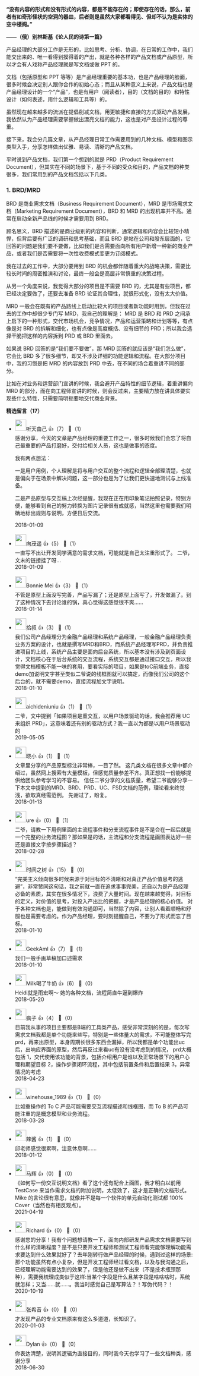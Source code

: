 **“没有内容的形式和没有形式的内容，都是不能存在的；即使存在的话，那么，前者有如奇形怪状的空洞的器皿，后者则是虽然大家都看得见、但却不认为是实体的空中楼阁。”**

**——（俄）别林斯基《论人民的诗第一篇》**

产品经理的大部分工作是无形的，比如思考、分析、协调，在日常的工作中，我们能交出来的、唯一看得到摸得着的产出，就是各种各样的产品文档或产品原型，所以才会有人戏称产品经理就是写文档或做 PPT 的。

文档（包括原型和 PPT 等等）是产品经理重要的基本功，也是产品经理的脸面，很多时候会决定别人跟你合作的初始心态；而且从某种意义上来说，产品文档也是产品经理设计的一个“产品”，也是有用户（阅读者），目的（文档的目的）和特性设计（如何表述，用什么逻辑和工具等）的。

虽然现在越来越多的流派在提倡削减文档，用更敏捷和直接的方式驱动产品发展，我依然认为产品经理需要掌握做出漂亮文档的能力，这也是对产品设计过程的尊重。

接下来，我会分几篇文章，从产品经理日常工作需要用到的几种文档、模型和图示类型入手，分享怎样做出优雅、易读、清晰的产品文档。

平时说到产品文档，我们第一个想到的就是 PRD（Product Requirement Document），但其实在不同的场景下，基于不同的受众和目的，产品文档的种类很多，我们常用到的产品文档包括以下几类。

### 1. BRD/MRD

BRD 是商业需求文档（Business Requirement Document），MRD 是市场需求文档（Marketing Requirement Document），BRD 和 MRD 的出现机率并不高。通常在启动全新产品线的时候才需要用到 BRD。

顾名思义，BRD 描述的是商业级别的内容和判断，通常逻辑和内容会比较短小精悍，但背后要有广泛的调研和思考基础，而且 BRD 是站在公司和股东层面的，它回答的问题是我们要不要做，比如我们是否需要面向所有用户新增一种新的商业产品，或者我们是否需要将一次性收费模式变更为订阅模式。

我在过去的工作中，大部分要用到 BRD 的机会都伴随着重大的战略决策，需要比较长时间的周密推演和讨论，最终一般会是高层非常慎重的决策过程。

从另一个角度来说，我觉得大部分的项目是不需要 BRD 的，尤其是有些项目，都已经决定要做了，还要去准备 BRD 论证其合理性，就很形式化，没有太大价值。

MRD 一般会在既有的产品路线上启动比较大的项目或者新功能时用到，但我在过去的工作中却很少专门写 MRD，我自己的理解是： MRD 是 BRD 和 PRD 之间承上启下的一种形式，交代市场机会，竞争情况，产品和运营策略和计划等等，有点像是对 BRD 的拆解和细化，也有点像是高度概括、没有细节的 PRD；所以我会选择干脆把这样的内容拆到 PRD 或 BRD 里面去。

如果说 BRD 回答的是“我们要不要做”，那 MRD 回答的就应该是“我们怎么做”，它会比 BRD 多了很多细节，却又不涉及详细的功能逻辑和流程。在大部分项目中，我的习惯是把 MRD 的内容放到 PRD 中去，在不同的场合着重讲不同的部分。

比如在对业务和运营部门宣讲的时候，我会避开产品特性的细节逻辑，着重讲偏向 MRD 的部分，而在向工程师宣讲的时候，则会反过来，主要精力放在讲具体要实现些什么特性，只需要简明扼要地交代商业背景。
<div><strong>精选留言（17）</strong></div><ul>
<li><img src="https://static001.geekbang.org/account/avatar/00/0f/8e/8b/38b93ca0.jpg" width="30px"><span>听天由己</span> 👍（7） 💬（1）<div>感谢分享，今天的文章是产品经理的重要工作之一，很多时候我们会忘了将自己最重要的产品打磨好，交付给相关人员，这也是做事的态度。

我有两点想法：

一是用户用例，个人理解是将与用户交互的整个流程和逻辑全部理清楚，也就是偏向于在场景中解决问题，这一部分也是为了让我们更快速地测试与上线准备。

二是产品原型与交互稿上次经提醒，我现在正在用印象笔记拍照记录，特别方便，能够看到自己的努力转换为图片记录很有成就感，当然这里也需要我们明确地标出规则与说明，方便日后交流。

</div>2018-01-09</li><br/><li><img src="https://static001.geekbang.org/account/avatar/00/0f/93/23/27ab9782.jpg" width="30px"><span>向茂遥</span> 👍（5） 💬（1）<div>一直写不出让开发同学满意的需求文档，可能就是自己太注重形式了。
二爷，文末的链接挂了呀…</div>2018-01-09</li><br/><li><img src="https://static001.geekbang.org/account/avatar/00/0f/83/67/fcd0cac4.jpg" width="30px"><span>Bonnie Mei</span> 👍（3） 💬（1）<div>不管是原型上面没写完善，产品写漏了；还是原型上面写了，开发做漏了。到了这种情况下去讨论谁的锅，真心觉得这感觉很不爽……</div>2018-01-14</li><br/><li><img src="https://static001.geekbang.org/account/avatar/00/0f/c9/9b/7d85d48f.jpg" width="30px"><span>拾叔</span> 👍（3） 💬（1）<div>我们公司产品经理分为金融产品经理和系统产品经理，一般金融产品经理负责业务方案的设计，也就是撰写MRD和BRD，而系统产品经理写PRD，并负责推进项目的上线，系统产品主要是面向后台系统，所以基本没有涉及到页面设计，文档核心在于后台系统的交互流程，系统交互都是通过接口交互，所以我觉得文档模板不能一味的套用，要看实际的项目，如果是toC前端业务，直接demo加说明文字甚至类似二爷说的线框图就可以搞定，而像我们公司的这个后台的，就不需要demo，直接流程加文字说明。</div>2018-01-10</li><br/><li><img src="https://static001.geekbang.org/account/avatar/00/16/b8/7d/233d8cc4.jpg" width="30px"><span>aichideniuniu</span> 👍（1） 💬（1）<div>二爷，文中提到「如果项目是重交互，以用户场景驱动的话，我会推荐用 UC 来组织 PRD」，这意味着还有别的驱动方式？我一直以为都是以用户场景驱动的</div>2019-05-05</li><br/><li><img src="https://static001.geekbang.org/account/avatar/00/0f/a9/05/ddaede65.jpg" width="30px"><span>晓小</span> 👍（1） 💬（1）<div>文章里分享的产品原型标注非常棒，一目了然。
这几类文档在很多文章中都介绍过，虽然网上搜索有大量模板，但感觉质量参差不齐。真正想找一份能够提供给团队参考学习的不容易。
信任二爷分享的文档质量，希望二爷能够分享一下本文中提到的MRD、BRD、PRD、UC、FSD文档的范例，理论看来终觉浅，欲取真经需范例。
先谢过了，盼复。</div>2018-01-13</li><br/><li><img src="https://static001.geekbang.org/account/avatar/00/10/0a/88/a2835890.jpg" width="30px"><span>ure</span> 👍（0） 💬（1）<div>二爷，请教一下用例里面的主流程事件和分支流程事件是不是合在一起后就是一个完整的业务流程图？那如果是的话，主流程和分支流程是画图表达好一些还是直接文字按步骤描述？</div>2018-02-28</li><br/><li><img src="https://static001.geekbang.org/account/avatar/00/0f/91/32/9386e7ed.jpg" width="30px"><span>时间之树</span> 👍（15） 💬（0）<div>“完美主义倾向很多时候来源于对目标的不清晰和对真正产品价值思考的逃避”，非常赞同这句话，我之前就一直在追求事事完美，还自以为是产品经理必备的素质，其实在很多情况下，浪费了大量时间。现在越来越觉得，对目标的定义，对价值的思考，对投入产出比的把握，才是产品经理的核心价值。
对于各种文档也是，能做到有效沟通即可，当然除了内容，让别人看着顺畅和舒服也是需要考虑的。作为产品经理，要时刻提醒自己，不要为了形式而忘了目标。</div>2018-01-10</li><br/><li><img src="https://static001.geekbang.org/account/avatar/00/0f/55/e6/87197b10.jpg" width="30px"><span>GeekAmI</span> 👍（7） 💬（1）<div>我们一般手画草稿加口述需求</div>2018-01-10</li><br/><li><img src="https://static001.geekbang.org/account/avatar/00/0f/94/8f/68bde1af.jpg" width="30px"><span>Milk喝了牛奶</span> 👍（6） 💬（0）<div>Heidi就是雨宏啊～ 她的各种文档，流程简直牛逼到爆炸</div>2018-05-20</li><br/><li><img src="https://static001.geekbang.org/account/avatar/00/10/93/7a/259971a5.jpg" width="30px"><span>疯子</span> 👍（4） 💬（0）<div>目前我从事的项目主要都是B端的工具类产品，感受非常深刻的的是，每次写需求文档我都是单个功能来些写，特别是一些体量大的需求，不可能整体写完prd，再来出原型，本身周期长很多东西会漏掉，所以我都是单个功能出uc后，出响应界面的原型，然后再反过来看uc有没有没考虑到的情况，
prd大概包括
1，交代使用该功能的背景，包括介绍用户是谁以及正常场景下的用户心理和期望目标
2，操作步骤闭环流程，其中包括前置条件和后置结果
3，异常情况的考虑</div>2018-04-23</li><br/><li><img src="https://static001.geekbang.org/account/avatar/00/10/65/a0/7347f390.jpg" width="30px"><span>winehouse_1989</span> 👍（1） 💬（0）<div>比如重操作的 To C 产品可能需要交互流程描述和线框图，而 To B 的产品可能注重的是概念模型和业务流程。</div>2018-03-28</li><br/><li><img src="http://thirdwx.qlogo.cn/mmopen/vi_32/DYAIOgq83eoGI6PlbmsDjLeicg7nG1V8NLx5PJWtGyvuDjTmWoIxoXJ3sGf1fL9MiaP9Tlzn9AbBVnkwSwSbTic6g/132" width="30px"><span>辣酱</span> 👍（1） 💬（0）<div>邱老师感觉很累啊，注意休息啊……</div>2018-01-12</li><br/><li><img src="https://static001.geekbang.org/account/avatar/00/0f/e2/4c/2c2704b0.jpg" width="30px"><span>马辉</span> 👍（0） 💬（0）<div>《如何写一份交互说明文档》看了这个还有配合上面图，我才明白以前用 TestCase 来当作需求文档的附加说明，太低效了，这才是正确的文档形式。Mike 的言论很有意思，就像并不是每一个软件的单元自动化测试都 100% Cover（当然也有相反观点）。</div>2021-04-19</li><br/><li><img src="https://static001.geekbang.org/account/avatar/00/0f/50/b8/17cfc263.jpg" width="30px"><span>Richard</span> 👍（0） 💬（0）<div>感谢您的分享！我有个问题想请教一下，面向内部研发产品需求文档需要写到什么样的清晰程度？是不是只要开发工程师和测试工程师看完能够理解功能需求要达到什么效果就好了？去年刚转行做产品经理的时候，遇到过这样的场景:那个功能虽然有点小复杂，但是开发工程师经过看文档，以及与我沟通之后，已经理解功能需要达到的效果了，但是他还是做不出来（不是技术瓶颈那种），需要我梳理成类似于这样:当某个字段是什么且某字段是啥啥啥时，系统就怎样；又当……就……。我当时感觉自己是写算法？！写伪代码？！</div>2020-10-19</li><br/><li><img src="https://static001.geekbang.org/account/avatar/00/14/01/59/b2267eaa.jpg" width="30px"><span>张希音</span> 👍（0） 💬（0）<div>才发现产品的专业文档原来有这么多道道，长知识了。</div>2020-01-03</li><br/><li><img src="https://static001.geekbang.org/account/avatar/00/10/94/ee/8451dfc4.jpg" width="30px"><span>Dylan</span> 👍（0） 💬（0）<div>你表达清楚，说明其逻辑为直接目的，同时我今天也学习了一些文档种类，感谢分享</div>2018-06-30</li><br/>
</ul>